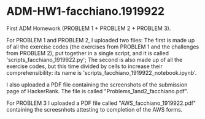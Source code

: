 # ADM-HW1-facchiano.1919922
First ADM Homework (PROBLEM 1 + PROBLEM 2 + PROBLEM 3).

For PROBLEM 1 and PROBLEM 2, I uploaded two files:
The first is made up of all the exercise codes (the exercises from PROBLEM 1 and the challenges from PROBLEM 2), put together in a single script, and it is called 'scripts_facchiano_1919922.py';
The second is also made up of all the exercise codes, but this time divided by cells to increase their comprehensibility: its name is 'scripts_facchiano_1919922_notebook.ipynb'.

I also uploaded a PDF file containing the screenshots of the submission page of HackerRank. The file is called "Problems_1and2_facchiano.pdf".


For PROBLEM 3 I uploaded a PDF file called "AWS_facchiano_1919922.pdf" containing the screesnhots attesting to completion of the AWS forms.

